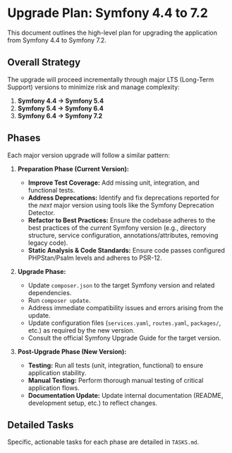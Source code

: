 # Upgrade Plan: Symfony 4.4 to 7.2

This document outlines the high-level plan for upgrading the application from Symfony 4.4 to Symfony 7.2.

## Overall Strategy

The upgrade will proceed incrementally through major LTS (Long-Term Support) versions to minimize risk and manage complexity:

1.  **Symfony 4.4 -> Symfony 5.4**
2.  **Symfony 5.4 -> Symfony 6.4**
3.  **Symfony 6.4 -> Symfony 7.2**

## Phases

Each major version upgrade will follow a similar pattern:

1.  **Preparation Phase (Current Version):**
    *   **Improve Test Coverage:** Add missing unit, integration, and functional tests.
    *   **Address Deprecations:** Identify and fix deprecations reported for the *next* major version using tools like the Symfony Deprecation Detector.
    *   **Refactor to Best Practices:** Ensure the codebase adheres to the best practices of the *current* Symfony version (e.g., directory structure, service configuration, annotations/attributes, removing legacy code).
    *   **Static Analysis & Code Standards:** Ensure code passes configured PHPStan/Psalm levels and adheres to PSR-12.

2.  **Upgrade Phase:**
    *   Update `composer.json` to the target Symfony version and related dependencies.
    *   Run `composer update`.
    *   Address immediate compatibility issues and errors arising from the update.
    *   Update configuration files (`services.yaml`, `routes.yaml`, `packages/`, etc.) as required by the new version.
    *   Consult the official Symfony Upgrade Guide for the target version.

3.  **Post-Upgrade Phase (New Version):**
    *   **Testing:** Run all tests (unit, integration, functional) to ensure application stability.
    *   **Manual Testing:** Perform thorough manual testing of critical application flows.
    *   **Documentation Update:** Update internal documentation (README, development setup, etc.) to reflect changes.

## Detailed Tasks

Specific, actionable tasks for each phase are detailed in `TASKS.md`.
